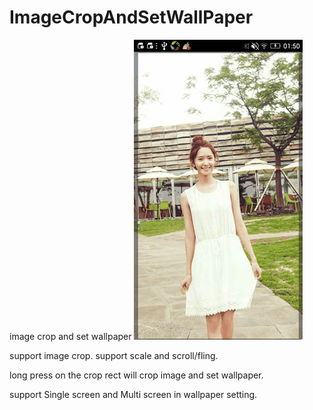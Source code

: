 # ImageCropAndSetWallPaper
image crop and set wallpaper 
![image](https://github.com/gg2787/ImageCropAndSetWallPaper/raw/master/wallpaperSet.gif)

support image crop.
support scale and scroll/fling.

long press on the crop rect will crop image and set wallpaper.

support Single screen and Multi screen in wallpaper setting.
